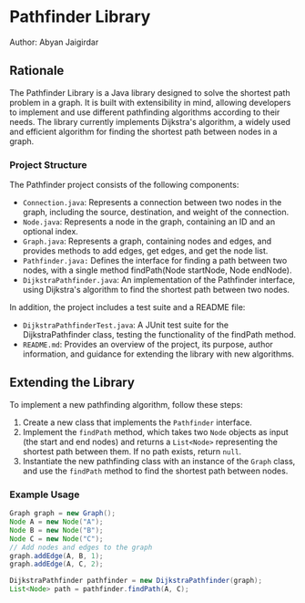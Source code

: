 # Pathfinder Library

Author: Abyan Jaigirdar

## Rationale

The Pathfinder Library is a Java library designed to solve the shortest path problem in a graph. It is built with extensibility in mind, allowing developers to implement and use different pathfinding algorithms according to their needs. The library currently implements Dijkstra's algorithm, a widely used and efficient algorithm for finding the shortest path between nodes in a graph.

### Project Structure
The Pathfinder project consists of the following components:
- `Connection.java`: Represents a connection between two nodes in the graph, including the source, destination, and weight of the connection.
- `Node.java`: Represents a node in the graph, containing an ID and an optional index.
- `Graph.java`: Represents a graph, containing nodes and edges, and provides methods to add edges, get edges, and get the node list.
- `Pathfinder.java:` Defines the interface for finding a path between two nodes, with a single method findPath(Node startNode, Node endNode).
- `DijkstraPathfinder.java`: An implementation of the Pathfinder interface, using Dijkstra's algorithm to find the shortest path between two nodes. 

In addition, the project includes a test suite and a README file:

- `DijkstraPathfinderTest.java`: A JUnit test suite for the DijkstraPathfinder class, testing the functionality of the findPath method.
- `README.md`: Provides an overview of the project, its purpose, author information, and guidance for extending the library with new algorithms.
## Extending the Library

To implement a new pathfinding algorithm, follow these steps:

1. Create a new class that implements the `Pathfinder` interface.
2. Implement the `findPath` method, which takes two `Node` objects as input (the start and end nodes) and returns a `List<Node>` representing the shortest path between them. If no path exists, return `null`.
3. Instantiate the new pathfinding class with an instance of the `Graph` class, and use the `findPath` method to find the shortest path between nodes.

### Example Usage

```java
Graph graph = new Graph();
Node A = new Node("A");
Node B = new Node("B");
Node C = new Node("C");
// Add nodes and edges to the graph
graph.addEdge(A, B, 1);
graph.addEdge(A, C, 2);

DijkstraPathfinder pathfinder = new DijkstraPathfinder(graph);
List<Node> path = pathfinder.findPath(A, C);